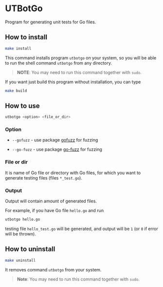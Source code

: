 # UTBotGo

Program for generating unit tests for Go files.

## How to install

```bash
make install
```

This command installs program `utbotgo` on your system, so you will be
able to run the shell command `utbotgo` from any directory.

> **NOTE**: You may need to run this command together with `sudo`.

If you want just build this program without installation, you can type

```bash
make build
```

## How to use

```bash
utbotgo <option> <file_or_dir>
```

### Option

* `--gofuzz` - use package [gofuzz](https://github.com/google/gofuzz) for
fuzzing

* `--go-fuzz` - use package [go-fuzz](https://github.com/dvyukov/go-fuzz) for
fuzzing

### File or dir

It is name of Go file or directory with Go files, for  which you want to
generate testing files (files `*_test.go`).

### Output

Output will contain amount of generated files.

For example, if you have Go file `hello.go` and run
```bash
utbotgo hello.go
```
testing file `hello_test.go` will be generated, and output will be `1` (or `0`
if error will be thrown).

## How to uninstall

```bash
make uninstall
```

It removes command `utbotgo` from your system.

> **Note**: You may need to run this command together with `sudo`.
